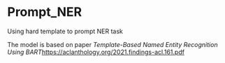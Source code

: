 # Prompt_NER
Using hard template to prompt NER task

The model is based on paper *Template-Based Named Entity Recognition Using BART*https://aclanthology.org/2021.findings-acl.161.pdf
